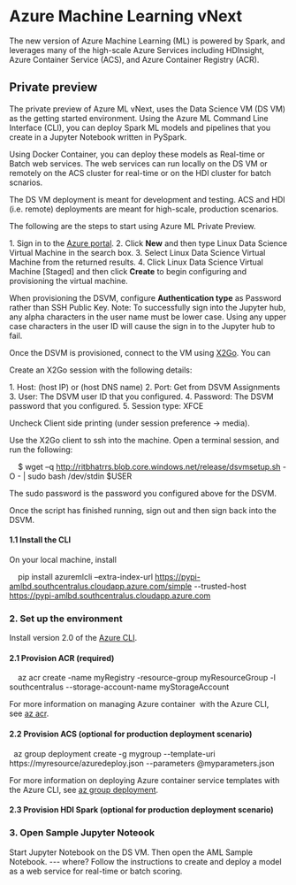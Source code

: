 # Azure Machine Learning vNext

The new version of Azure Machine Learning (ML) is powered by Spark, and leverages many of the high-scale Azure Services including HDInsight, Azure Container Service (ACS), and Azure Container Registry (ACR).

## Private preview
The private preview of Azure ML vNext, uses the Data Science VM (DS VM) as the getting started environment. Using the Azure ML Command Line Interface (CLI), you can deploy Spark ML models and pipelines that you create in a Jupyter Notebook written in PySpark.

Using Docker Container, you can deploy these models as Real-time or Batch web services. The web services can run locally on the DS VM or remotely on the ACS cluster for real-time or on the HDI cluster for batch scnarios. 

The DS VM deployment is meant for development and testing. ACS and HDI (i.e. remote) deployments are meant for high-scale, production scenarios.

The following are the steps to start using Azure ML Private Preview.

1. Sign in to the [Azure portal](https://portal.azure.com).
2. Click **New** and then type Linux Data Science Virtual Machine in the search box.
3. Select Linux Data Science Virtual Machine from the returned results.
4. Click Linux Data Science Virtual Machine [Staged] and then click **Create** to begin configuring and provisioning the virtual machine. 

When provisioning the DSVM, configure **Authentication type** as Password rather than SSH Public Key. Note: To successfully sign into the Jupyter hub, any alpha characters in the user name must be lower case. Using any upper case characters in the user ID will cause the sign in to the Jupyter hub to fail.

Once the DSVM is provisioned, connect to the VM using [X2Go](http://code.x2go.org/releases/binary-win32/x2goclient/releases/4.0.5.2-2016.09.20/). You can 

Create an X2Go session with the following details:

1. Host: (host IP) or (host DNS name)
2. Port: Get from DSVM Assignments
3. User: The DSVM user ID that you configured.
4. Password: The DSVM password that you configured.
5. Session type: XFCE

Uncheck Client side printing (under session preference -> media).

Use the X2Go client to ssh into the machine. Open a terminal session, and run the following:

    $ wget –q http://ritbhatrrs.blob.core.windows.net/release/dsvmsetup.sh -O - | sudo bash /dev/stdin $USER

The sudo password is the password you configured above for the DSVM.

Once the script has finished running, sign out and then sign back into the DSVM.

#### 1.1 Install the CLI

On your local machine, install 

    pip install azuremlcli –extra-index-url https://pypi-amlbd.southcentralus.cloudapp.azure.com/simple --trusted-host https://pypi-amlbd.southcentralus.cloudapp.azure.com

### 2. Set up the environment

Install version 2.0 of the [Azure CLI](https://docs.microsoft.com/en-us/cli/azure/install-az-cli2).

#### 2.1 Provision ACR (required)

    az acr create -name myRegistry -resource-group myResourceGroup -l southcentralus --storage-account-name myStorageAccount

For more information on managing Azure container  with the Azure CLI, see [az acr](https://docs.microsoft.com/en-us/cli/azure/acr).

#### 2.2 Provision ACS (optional for production deployment scenario)

  az group deployment create -g mygroup --template-uri https://myresource/azuredeploy.json --parameters @myparameters.json

For more information on deploying Azure container service templates with the Azure CLI, see [az group deployment](https://docs.microsoft.com/en-us/cli/azure/group/deployment).

#### 2.3 Provision HDI Spark (optional for production deployment scenario)

### 3. Open Sample Jupyter Noteook

Start Jupyter Notebook on the DS VM. Then open the AML Sample Notebook.
--- where?
Follow the instructions to create and deploy a model as a web service for real-time or batch scoring.
